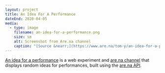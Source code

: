 ```yaml
---
layout: project
title: An Idea For A Performance
dateEnd: 2020-04-05
media:
  - type: image
    filename: an-idea-for-a-performance.png
    size: sm
    alt: Screenshot from Are.na channel
    caption: "[Source &nearr;](https://www.are.na/tom-y/an-idea-for-a-performance)"
---
```


[An idea for a performance](https://ideaforperformance.com) is a web experiment and [are.na channel](https://www.are.na/tom-y/an-idea-for-a-performance) that displays random ideas for performances, built using the [are.na API](https://dev.are.na).
